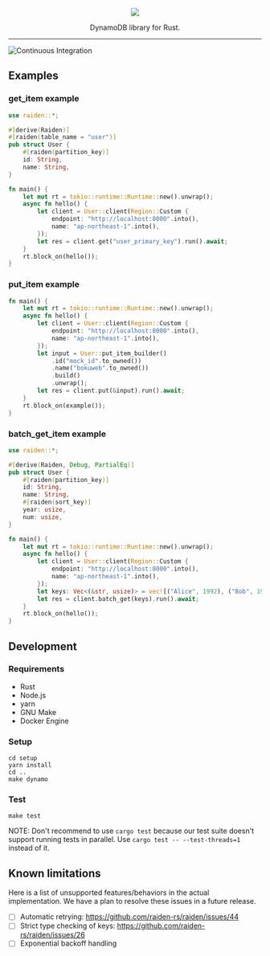 <p align="center"><img src ="https://github.com/bokuweb/raiden/blob/master/assets/logo.png?raw=true" /></p>

<p align="center">
    DynamoDB library for Rust.
</p>

---

![Continuous Integration](https://github.com/bokuweb/raiden/workflows/Continuous%20Integration/badge.svg)

## Examples

### get_item example

```Rust
use raiden::*;

#[derive(Raiden)]
#[raiden(table_name = "user")]
pub struct User {
    #[raiden(partition_key)]
    id: String,
    name: String,
}

fn main() {
    let mut rt = tokio::runtime::Runtime::new().unwrap();
    async fn hello() {
        let client = User::client(Region::Custom {
            endpoint: "http://localhost:8000".into(),
            name: "ap-northeast-1".into(),
        });
        let res = client.get("user_primary_key").run().await;
    }
    rt.block_on(hello());
}
```

### put_item example

```Rust
fn main() {
    let mut rt = tokio::runtime::Runtime::new().unwrap();
    async fn hello() {
        let client = User::client(Region::Custom {
            endpoint: "http://localhost:8000".into(),
            name: "ap-northeast-1".into(),
        });
        let input = User::put_item_builder()
            .id("mock_id".to_owned())
            .name("bokuweb".to_owned())
            .build()
            .unwrap();
        let res = client.put(&input).run().await;
    }
    rt.block_on(example());
}
```

### batch_get_item example

```Rust
use raiden::*;

#[derive(Raiden, Debug, PartialEq)]
pub struct User {
    #[raiden(partition_key)]
    id: String,
    name: String,
    #[raiden(sort_key)]
    year: usize,
    num: usize,
}

fn main() {
    let mut rt = tokio::runtime::Runtime::new().unwrap();
    async fn hello() {
        let client = User::client(Region::Custom {
            endpoint: "http://localhost:8000".into(),
            name: "ap-northeast-1".into(),
        });
        let keys: Vec<(&str, usize)> = vec![("Alice", 1992), ("Bob", 1976), ("Charlie", 2002)];
        let res = client.batch_get(keys).run().await;
    }
    rt.block_on(hello());
}
```

## Development

### Requirements

- Rust
- Node.js
- yarn
- GNU Make
- Docker Engine

### Setup

```
cd setup
yarn install
cd ..
make dynamo
```

### Test

```
make test
```

NOTE: Don't recommend to use `cargo test` because our test suite doesn't support running tests in parallel. Use `cargo test -- --test-threads=1` instead of it.

## Known limitations

Here is a list of unsupported features/behaviors in the actual implementation.
We have a plan to resolve these issues in a future release.

- [ ] Automatic retrying: https://github.com/raiden-rs/raiden/issues/44
- [ ] Strict type checking of keys: https://github.com/raiden-rs/raiden/issues/26
- [ ] Exponential backoff handling
